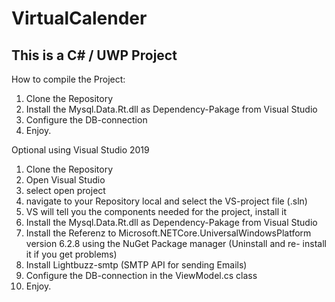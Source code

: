 # VirtualCalender

## This is a C# / UWP Project

How to compile the Project:

1) Clone the Repository
2) Install the Mysql.Data.Rt.dll as Dependency-Pakage from Visual Studio
3) Configure the DB-connection
4) Enjoy.

Optional using Visual Studio 2019

1) Clone the Repository
2) Open Visual Studio
3) select open project
4) navigate to your Repository local and select the VS-project file (.sln)
5) VS will tell you the components needed for the project, install it
6) Install the Mysql.Data.Rt.dll as Dependency-Pakage from Visual Studio
7) Install the Referenz to Microsoft.NETCore.UniversalWindowsPlatform version 6.2.8 using the NuGet Package manager (Uninstall and re- install it if you get problems)
8) Install Lightbuzz-smtp (SMTP API for sending Emails)
3) Configure the DB-connection in the ViewModel.cs class
4) Enjoy.
